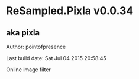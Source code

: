 # ReSampled.Pixla v0.0.34
## aka pixla

Author: pointofpresence

Last build date: Sat Jul 04 2015 20:58:45

Online image filter